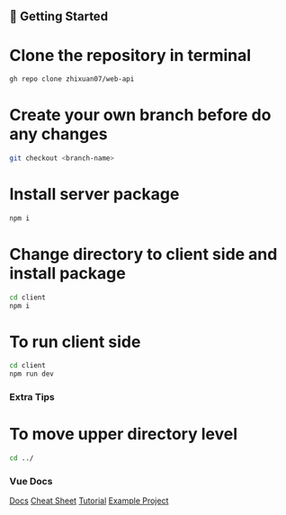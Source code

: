 ## <a name="getting-started">🚀 Getting Started</a>

# Clone the repository in terminal
```bash    
gh repo clone zhixuan07/web-api
```

# Create your own branch before do any changes
```bash
git checkout <branch-name>
```
# Install server package 
```bash
npm i
```
# Change directory to client side and install package
```bash
cd client
npm i
```

# To run client side
```bash
cd client 
npm run dev
```

### Extra Tips

# To move upper directory level
```bash
cd ../
```

### Vue Docs
<a href="https://vuejs.org/guide/introduction.html">Docs</a>
<a href="https://learnvue.co/LearnVue-Vue-3-Cheatsheet.pdf">Cheat Sheet</a>
<a href="https://www.youtube.com/watch?v=YrxBCBibVo0&list=PL4cUxeGkcC9hYYGbV60Vq3IXYNfDk8At1 ">Tutorial</a>
<a href=" https://github.com/zhixuan07/laravel-vue-project/tree/main/food"> Example Project</a>
